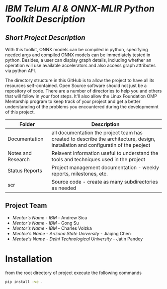 # *IBM Telum AI & ONNX-MLIR Python Toolkit Description*
## *Short Project Description*
With this toolkit, ONNX models can be compiled in python, specifying needed args and compiled ONNX models can be immediately tested in python. Besides, a user can display graph details, including whether an operation will use available accelerators and also access graph attributes via python API.

The directory structure in this GitHub is to allow the project to have all its resources self-contained.
Open Source software should not just be a repository of code.  There are a number of directories to help you and others that will 
follow in your foot steps.  It'll also allow the Linux Foundation OMP Mentorship program to keep track of your project and get
a better understanding of the problems you encountered during the developmemnt of this project.

| Folder | Description |
|---|---|
| Documentation |  all documentation the project team has created to describe the architecture, design, installation and configuratin of the peoject |
| Notes and Research | Relavent information useful to understand the tools and techniques used in the project |
| Status Reports | Project management documentation - weekly reports, milestones, etc. |
| scr | Source code - create as many subdirectories as needed |

## Project Team
- *Mentor's Name*  - *IBM* - Andrew Sica
- *Mentor's Name*  - *IBM* - Gong Su
- *Mentor's Name*  - *IBM* - Charles Volzka
- *Mentee's Name* - *Arizona State University* - Jiaqing Chen
- *Mentee's Name* - *Delhi Technological University* - Jatin Pandey

# Installation
from the root directory of project execute the following commands
```zsh
pip install -ve .
```
